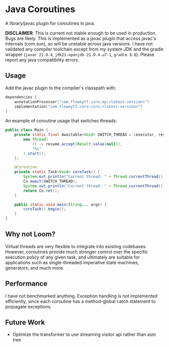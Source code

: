 # Java Coroutines

A library/javac plugin for coroutines in java.

**DISCLAIMER**:
This is current not stable enough to be used in production. Bugs are likely. This is implemented as a javac plugin that
access javac's internals (com.sun), so will be unstable across java versions. I have not validated any compiler
toolchain except from my system JDK and the gradle wrapper (`javac 21.0.4`, `jdk21-openjdk 21.0.4.u7-1`, `gradle 8.8`).
Please report any java compatibility errors.

## Usage

Add the javac plugin to the compiler's classpath with:

```kotlin
dependencies {
    annotationProcessor("com.floweytf.coro:ap:<latest-version>")
    implementation("com.floweytf.coro:coro:<latest-version>")
}
```

An example of coroutine usage that switches threads:

```java 
public class Main {
    private static final Awaitable<Void> SWITCH_THREAD = (executor, resume) -> {
        new Thread(
            () -> resume.accept(Result.value(null)),
            "hi"
        ).start();
    };

    @Coroutine
    private static Task<Void> coroTask() {
        System.out.println("Current thread: " + Thread.currentThread().getName());
        Co.await(SWITCH_THREAD);
        System.out.println("Current thread: " + Thread.currentThread().getName());
        return Co.ret();
    }

    public static void main(String... args) {
        coroTask().begin();
    }
}

```

## Why not Loom?

Virtual threads are very flexible to integrate into existing codebases. However, coroutines provide much stronger
control over the specific execution policy of any given task, and ultimately are suitable for applications such as
single-threaded imperative state machines, generators, and much more.

## Performance

I have not benchmarked anything. Exception handling is not implemented efficiently, since each coroutine has
a method-global catch statement to propagate exceptions.

## Future Work

- Optimize the transformer to use streaming visitor api rather than asm tree